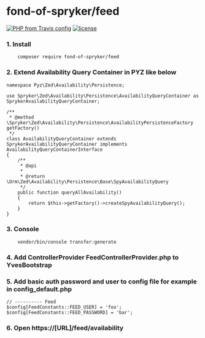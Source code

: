 # fond-of-spryker/feed
[![PHP from Travis config](https://img.shields.io/travis/php-v/symfony/symfony.svg)](https://php.net/)
[![license](https://img.shields.io/github/license/mashape/apistatus.svg)](https://packagist.org/packages/fond-of-spryker/feed)


### 1. Install
```
    composer require fond-of-spryker/feed
```

### 2. Extend Availability Query Container in PYZ like below

```
namespace Pyz\Zed\Availability\Persistence;

use Spryker\Zed\Availability\Persistence\AvailabilityQueryContainer as SprykerAvailabilityQueryContainer;

/**
 * @method \Spryker\Zed\Availability\Persistence\AvailabilityPersistenceFactory getFactory()
 */
class AvailabilityQueryContainer extends SprykerAvailabilityQueryContainer implements AvailabilityQueryContainerInterface
{
    /**
     * @api
     *
     * @return \Orm\Zed\Availability\Persistence\Base\SpyAvailabilityQuery
     */
    public function queryAllAvailability()
    {
        return $this->getFactory()->createSpyAvailabilityQuery();
    }
}

```

### 3. Console
```
    vendor/bin/console transfer:generate
```

### 4. Add ControllerProvider FeedControllerProvider.php to YvesBootstrap

### 5. Add basic auth password and user to config file for example in config_default.php
```
// ---------- Feed
$config[FeedConstants::FEED_USER] = 'foo';
$config[FeedConstants::FEED_PASSWORD] = 'bar';
```

### 6. Open https://[URL]/feed/availability